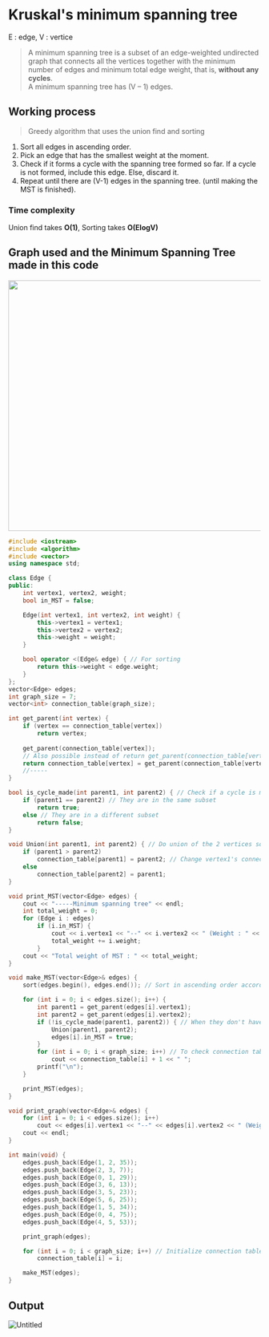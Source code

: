 # Kruskal's minimum spanning tree
E : edge, V : vertice<br>
>A minimum spanning tree is a subset of an edge-weighted undirected graph that connects all the vertices together with the minimum number of edges and 
>minimum total edge weight, that is, **without any cycles**. <br>
>A minimum spanning tree has (V – 1) edges.

## Working process
>Greedy algorithm that uses the union find and sorting
1. Sort all edges in ascending order.
2. Pick an edge that has the smallest weight at the moment. 
3. Check if it forms a cycle with the spanning tree formed so far. If a cycle is not formed, include this edge. Else, discard it.
4. Repeat until there are (V-1) edges in the spanning tree. (until making the MST is finished). 

### Time complexity
Union find takes **O(1)**, Sorting takes **O(ElogV)**

## Graph used and the Minimum Spanning Tree made in this code
<img src="https://user-images.githubusercontent.com/67142421/149641825-299e573d-f986-4e29-8f4d-d85907f419a9.png" width="600" height="500">


~~~c++
#include <iostream>
#include <algorithm>
#include <vector>
using namespace std;

class Edge {
public:
	int vertex1, vertex2, weight;
	bool in_MST = false;

	Edge(int vertex1, int vertex2, int weight) {
		this->vertex1 = vertex1;
		this->vertex2 = vertex2;
		this->weight = weight;
	}

	bool operator <(Edge& edge) { // For sorting
		return this->weight < edge.weight;
	}
};
vector<Edge> edges;
int graph_size = 7;
vector<int> connection_table(graph_size);

int get_parent(int vertex) {
	if (vertex == connection_table[vertex])
		return vertex;
	
	get_parent(connection_table[vertex]);
	// Also possible instead of return get_parent(connection_table[vertex]);
	return connection_table[vertex] = get_parent(connection_table[vertex]);
	//-----
}

bool is_cycle_made(int parent1, int parent2) { // Check if a cycle is made by checking if the 2 vertices have the same parent.
	if (parent1 == parent2) // They are in the same subset
		return true;
	else // They are in a different subset
		return false;
}

void Union(int parent1, int parent2) { // Do union of the 2 vertices so that they have the same parent.
	if (parent1 > parent2)
		connection_table[parent1] = parent2; // Change vertex1's connection
	else
		connection_table[parent2] = parent1;
}

void print_MST(vector<Edge> edges) {
	cout << "-----Minimum spanning tree" << endl;
	int total_weight = 0;
	for (Edge i : edges)
		if (i.in_MST) {
			cout << i.vertex1 << "--" << i.vertex2 << " (Weight : " << i.weight << ")\n";
			total_weight += i.weight;
		}
	cout << "Total weight of MST : " << total_weight;
}

void make_MST(vector<Edge>& edges) {
	sort(edges.begin(), edges.end()); // Sort in ascending order according to the weight of edges

	for (int i = 0; i < edges.size(); i++) {
		int parent1 = get_parent(edges[i].vertex1);
		int parent2 = get_parent(edges[i].vertex2);
		if (!is_cycle_made(parent1, parent2)) { // When they don't have the same parent, that is, when a cycle isn't made
			Union(parent1, parent2);
			edges[i].in_MST = true;
		}
		for (int i = 0; i < graph_size; i++) // To check connection table
			cout << connection_table[i] + 1 << " ";
		printf("\n");
	}

	print_MST(edges);
}

void print_graph(vector<Edge>& edges) {
	for (int i = 0; i < edges.size(); i++)
		cout << edges[i].vertex1 << "--" << edges[i].vertex2 << " (Weight : " << edges[i].weight << ")\n";
	cout << endl;
}

int main(void) {
	edges.push_back(Edge(1, 2, 35));
	edges.push_back(Edge(2, 3, 7));
	edges.push_back(Edge(0, 1, 29));
	edges.push_back(Edge(3, 6, 13));
	edges.push_back(Edge(3, 5, 23));
	edges.push_back(Edge(5, 6, 25));
	edges.push_back(Edge(1, 5, 34));
	edges.push_back(Edge(0, 4, 75));
	edges.push_back(Edge(4, 5, 53));

	print_graph(edges);

	for (int i = 0; i < graph_size; i++) // Initialize connection table
		connection_table[i] = i;

	make_MST(edges);
}
~~~

## Output
![Untitled](https://user-images.githubusercontent.com/67142421/149641284-15e525f2-cef6-4a86-b44e-5729900ad735.png)
